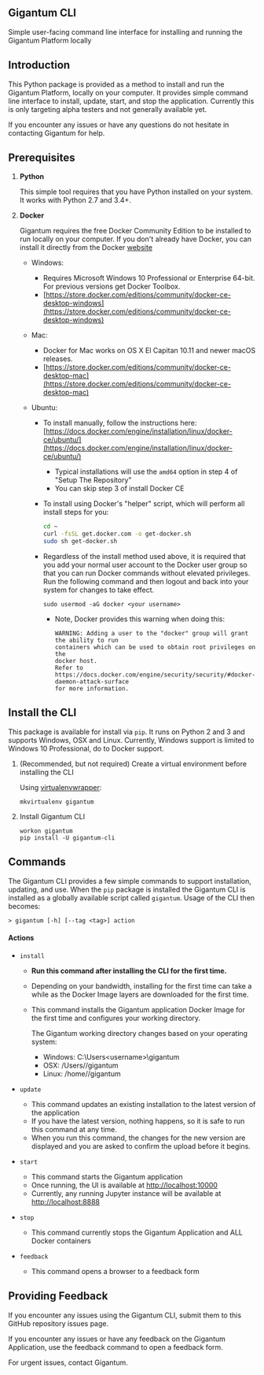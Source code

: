 ## Gigantum CLI
Simple user-facing command line interface for installing and running the Gigantum Platform locally

## Introduction
This Python package is provided as a method to install and run the Gigantum Platform, locally on your computer. It provides 
simple command line interface to install, update, start, and stop the application. Currently this is only targeting
alpha testers and not generally available yet.

If you encounter any issues or have any questions do not hesitate in contacting Gigantum for help. 

## Prerequisites

1. **Python**

    This simple tool requires that you have Python installed on your system. It works with Python 2.7 and 3.4+. 
    
2. **Docker**

    Gigantum requires the free Docker Community Edition to be installed to run locally on your computer. If you don't 
    already have Docker, you can install it directly from the Docker [website](https://www.docker.com/community-edition#/download)
    
    - Windows:
        - Requires Microsoft Windows 10 Professional or Enterprise 64-bit. For previous versions get Docker Toolbox.
        - [https://store.docker.com/editions/community/docker-ce-desktop-windows](https://store.docker.com/editions/community/docker-ce-desktop-windows)
    
    - Mac:
        - Docker for Mac works on OS X El Capitan 10.11 and newer macOS releases.
        - [https://store.docker.com/editions/community/docker-ce-desktop-mac](https://store.docker.com/editions/community/docker-ce-desktop-mac)
    
    - Ubuntu:
        - To install manually, follow the instructions here: [https://docs.docker.com/engine/installation/linux/docker-ce/ubuntu/](https://docs.docker.com/engine/installation/linux/docker-ce/ubuntu/)
            - Typical installations will use the `amd64` option in step 4 of "Setup The Repository"
            - You can skip step 3 of install Docker CE
        - To install using Docker's "helper" script, which will perform all install steps for you:
        
            ```bash
            cd ~
            curl -fsSL get.docker.com -o get-docker.sh
            sudo sh get-docker.sh
            ``` 
        - Regardless of the install method used above, it is required that you add your normal user account to the Docker user group 
        so that you can run Docker commands without elevated privileges. Run the following command and then logout and back 
        into your system for changes to take effect.
            
            ```
            sudo usermod -aG docker <your username>
            ```
            
            - Note, Docker provides this warning when doing this:
            
                ```
                WARNING: Adding a user to the "docker" group will grant the ability to run
                containers which can be used to obtain root privileges on the
                docker host.
                Refer to https://docs.docker.com/engine/security/security/#docker-daemon-attack-surface
                for more information.
                ```
            

## Install the CLI

This package is available for install via `pip`. It runs on Python 2 and 3 and supports Windows, OSX and Linux. Currently,
Windows support is limited to Windows 10 Professional, do to Docker support. 

1. (Recommended, but not required) Create a virtual environment before installing the CLI

	Using [virtualenvwrapper](https://virtualenvwrapper.readthedocs.io/en/latest/):
	
	```
	mkvirtualenv gigantum
	```
		
2. Install Gigantum CLI
	
	```
	workon gigantum
	pip install -U gigantum-cli
	```
    

## Commands

The Gigantum CLI provides a few simple commands to support installation, updating, and use. When the `pip` package is installed
the Gigantum CLI is installed as a globally available script called `gigantum`. Usage of the CLI then becomes:

```
> gigantum [-h] [--tag <tag>] action
```

#### Actions

- `install`
    - **Run this command after installing the CLI for the first time.**
    - Depending on your bandwidth, installing for the first time can take a while as the Docker Image layers are downloaded for the first time.
    - This command installs the Gigantum application Docker Image for the first time and configures your working directory.
    
        The Gigantum working directory changes based on your operating system:
        
        - Windows: C:\\Users\<username>\gigantum
        - OSX: /Users/<username>/gigantum
        - Linux: /home/<username>/gigantum

- `update`
    - This command updates an existing installation to the latest version of the application
    - If you have the latest version, nothing happens, so it is safe to run this command at any time.
    - When you run this command, the changes for the new version are displayed and you are asked to confirm the upload before it begins.

- `start`
    - This command starts the Gigantum application
    - Once running, the UI is available at [http://localhost:10000](http://localhost:10000)
    - Currently, any running Jupyter instance will be available at [http://localhost:8888](http://localhost:8888)
    
- `stop`
    - This command currently stops the Gigantum Application and ALL Docker containers
    
- `feedback`
    - This command opens a browser to a feedback form
    
    
## Providing Feedback

If you encounter any issues using the Gigantum CLI, submit them to this GitHub repository issues page.

If you encounter any issues or have any feedback on the Gigantum Application, use the feedback command to open a feedback form.

For urgent issues, contact Gigantum.